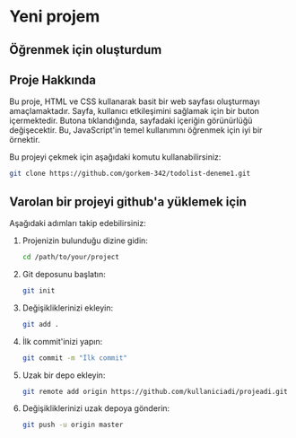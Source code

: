 # Yeni projem

## Öğrenmek için oluşturdum

## Proje Hakkında

Bu proje, HTML ve CSS kullanarak basit bir web sayfası oluşturmayı amaçlamaktadır. Sayfa, kullanıcı etkileşimini sağlamak için bir buton içermektedir. Butona tıklandığında, sayfadaki içeriğin görünürlüğü değişecektir. Bu, JavaScript'in temel kullanımını öğrenmek için iyi bir örnektir.

Bu projeyi çekmek için aşağıdaki komutu kullanabilirsiniz:

```bash
git clone https://github.com/gorkem-342/todolist-deneme1.git
```

## Varolan bir projeyi github'a yüklemek için
Aşağıdaki adımları takip edebilirsiniz:
1. Projenizin bulunduğu dizine gidin:
   ```bash
   cd /path/to/your/project
   ```
2. Git deposunu başlatın:
   ```bash
   git init
   ```
3. Değişikliklerinizi ekleyin:
   ```bash
   git add .
   ```
4. İlk commit'inizi yapın:
   ```bash
   git commit -m "İlk commit"
   ```
5. Uzak bir depo ekleyin:
   ```bash
   git remote add origin https://github.com/kullaniciadi/projeadi.git
   ```
6. Değişikliklerinizi uzak depoya gönderin:
   ```bash
   git push -u origin master
   ```
